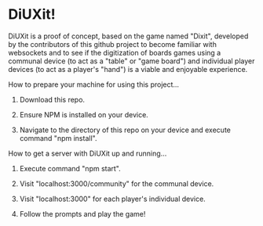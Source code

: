 # DiUXit!

DiUXit is a proof of concept, based on the game named "Dixit", developed by the contributors of this github project to become familiar with websockets and to see if the digitization of boards games using a communal device (to act as a "table" or "game board") and individual player devices (to act as a player's "hand") is a viable and enjoyable experience.


How to prepare your machine for using this project...

1. Download this repo.

2. Ensure NPM is installed on your device.

3. Navigate to the directory of this repo on your device and execute command "npm install".


How to get a server with DiUXit up and running...

1. Execute command "npm start".

2. Visit "localhost:3000/community" for the communal device.

3. Visit "localhost:3000" for each player's individual device.

4. Follow the prompts and play the game!


